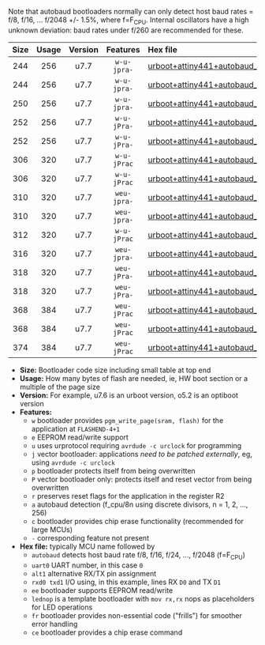 Note that autobaud bootloaders normally can only detect host baud rates = f/8, f/16, ... f/2048 +/- 1.5%, where f=F<sub>CPU</sub>. Internal oscillators have a high unknown deviation: baud rates under f/260 are recommended for these.

|Size|Usage|Version|Features|Hex file|
|:-:|:-:|:-:|:-:|:--|
|244|256|u7.7|`w-u-jpra-`|[urboot+attiny441+autobaud_uart0_rxa2_txa1_lednop.hex](https://raw.githubusercontent.com/stefanrueger/urboot.hex/main/mcus/attiny441/autobaud/urboot+attiny441+autobaud_uart0_rxa2_txa1_lednop.hex)|
|244|256|u7.7|`w-u-jpra-`|[urboot+attiny441+autobaud_uart1_rxa4_txa5_lednop.hex](https://raw.githubusercontent.com/stefanrueger/urboot.hex/main/mcus/attiny441/autobaud/urboot+attiny441+autobaud_uart1_rxa4_txa5_lednop.hex)|
|250|256|u7.7|`w-u-jpra-`|[urboot+attiny441+autobaud_uart0_alt1_rxb2_txa7_lednop.hex](https://raw.githubusercontent.com/stefanrueger/urboot.hex/main/mcus/attiny441/autobaud/urboot+attiny441+autobaud_uart0_alt1_rxb2_txa7_lednop.hex)|
|252|256|u7.7|`w-u-jPra-`|[urboot+attiny441+autobaud_uart0_rxa2_txa1.hex](https://raw.githubusercontent.com/stefanrueger/urboot.hex/main/mcus/attiny441/autobaud/urboot+attiny441+autobaud_uart0_rxa2_txa1.hex)|
|252|256|u7.7|`w-u-jPra-`|[urboot+attiny441+autobaud_uart1_rxa4_txa5.hex](https://raw.githubusercontent.com/stefanrueger/urboot.hex/main/mcus/attiny441/autobaud/urboot+attiny441+autobaud_uart1_rxa4_txa5.hex)|
|306|320|u7.7|`w-u-jPrac`|[urboot+attiny441+autobaud_uart0_rxa2_txa1_lednop_fr_ce.hex](https://raw.githubusercontent.com/stefanrueger/urboot.hex/main/mcus/attiny441/autobaud/urboot+attiny441+autobaud_uart0_rxa2_txa1_lednop_fr_ce.hex)|
|306|320|u7.7|`w-u-jPrac`|[urboot+attiny441+autobaud_uart1_rxa4_txa5_lednop_fr_ce.hex](https://raw.githubusercontent.com/stefanrueger/urboot.hex/main/mcus/attiny441/autobaud/urboot+attiny441+autobaud_uart1_rxa4_txa5_lednop_fr_ce.hex)|
|310|320|u7.7|`weu-jpra-`|[urboot+attiny441+autobaud_uart0_rxa2_txa1_ee_lednop.hex](https://raw.githubusercontent.com/stefanrueger/urboot.hex/main/mcus/attiny441/autobaud/urboot+attiny441+autobaud_uart0_rxa2_txa1_ee_lednop.hex)|
|310|320|u7.7|`weu-jpra-`|[urboot+attiny441+autobaud_uart1_rxa4_txa5_ee_lednop.hex](https://raw.githubusercontent.com/stefanrueger/urboot.hex/main/mcus/attiny441/autobaud/urboot+attiny441+autobaud_uart1_rxa4_txa5_ee_lednop.hex)|
|312|320|u7.7|`w-u-jPrac`|[urboot+attiny441+autobaud_uart0_alt1_rxb2_txa7_lednop_fr_ce.hex](https://raw.githubusercontent.com/stefanrueger/urboot.hex/main/mcus/attiny441/autobaud/urboot+attiny441+autobaud_uart0_alt1_rxb2_txa7_lednop_fr_ce.hex)|
|316|320|u7.7|`weu-jpra-`|[urboot+attiny441+autobaud_uart0_alt1_rxb2_txa7_ee_lednop.hex](https://raw.githubusercontent.com/stefanrueger/urboot.hex/main/mcus/attiny441/autobaud/urboot+attiny441+autobaud_uart0_alt1_rxb2_txa7_ee_lednop.hex)|
|318|320|u7.7|`weu-jPra-`|[urboot+attiny441+autobaud_uart0_rxa2_txa1_ee.hex](https://raw.githubusercontent.com/stefanrueger/urboot.hex/main/mcus/attiny441/autobaud/urboot+attiny441+autobaud_uart0_rxa2_txa1_ee.hex)|
|318|320|u7.7|`weu-jPra-`|[urboot+attiny441+autobaud_uart1_rxa4_txa5_ee.hex](https://raw.githubusercontent.com/stefanrueger/urboot.hex/main/mcus/attiny441/autobaud/urboot+attiny441+autobaud_uart1_rxa4_txa5_ee.hex)|
|368|384|u7.7|`weu-jPrac`|[urboot+attiny441+autobaud_uart0_rxa2_txa1_ee_lednop_fr_ce.hex](https://raw.githubusercontent.com/stefanrueger/urboot.hex/main/mcus/attiny441/autobaud/urboot+attiny441+autobaud_uart0_rxa2_txa1_ee_lednop_fr_ce.hex)|
|368|384|u7.7|`weu-jPrac`|[urboot+attiny441+autobaud_uart1_rxa4_txa5_ee_lednop_fr_ce.hex](https://raw.githubusercontent.com/stefanrueger/urboot.hex/main/mcus/attiny441/autobaud/urboot+attiny441+autobaud_uart1_rxa4_txa5_ee_lednop_fr_ce.hex)|
|374|384|u7.7|`weu-jPrac`|[urboot+attiny441+autobaud_uart0_alt1_rxb2_txa7_ee_lednop_fr_ce.hex](https://raw.githubusercontent.com/stefanrueger/urboot.hex/main/mcus/attiny441/autobaud/urboot+attiny441+autobaud_uart0_alt1_rxb2_txa7_ee_lednop_fr_ce.hex)|

- **Size:** Bootloader code size including small table at top end
- **Usage:** How many bytes of flash are needed, ie, HW boot section or a multiple of the page size
- **Version:** For example, u7.6 is an urboot version, o5.2 is an optiboot version
- **Features:**
  + `w` bootloader provides `pgm_write_page(sram, flash)` for the application at `FLASHEND-4+1`
  + `e` EEPROM read/write support
  + `u` uses urprotocol requiring `avrdude -c urclock` for programming
  + `j` vector bootloader: applications *need to be patched externally*, eg, using `avrdude -c urclock`
  + `p` bootloader protects itself from being overwritten
  + `P` vector bootloader only: protects itself and reset vector from being overwritten
  + `r` preserves reset flags for the application in the register R2
  + `a` autobaud detection (f_cpu/8n using discrete divisors, n = 1, 2, ..., 256)
  + `c` bootloader provides chip erase functionality (recommended for large MCUs)
  + `-` corresponding feature not present
- **Hex file:** typically MCU name followed by
  + `autobaud` detects host baud rate f/8, f/16, f/24, ..., f/2048 (f=F<sub>CPU</sub>)
  + `uart0` UART number, in this case `0`
  + `alt1` alternative RX/TX pin assignment
  + `rxd0 txd1` I/O using, in this example, lines RX `D0` and TX `D1`
  + `ee` bootloader supports EEPROM read/write
  + `lednop` is a template bootloader with `mov rx,rx` nops as placeholders for LED operations
  + `fr` bootloader provides non-essential code ("frills") for smoother error handling
  + `ce` bootloader provides a chip erase command
